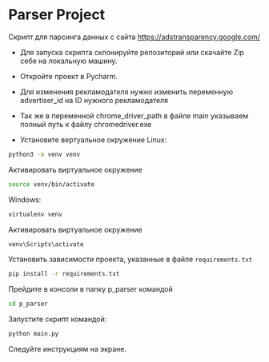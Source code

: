 # Parser Project

Cкрипт для парсинга данных с  сайта https://adstransparency.google.com/


* Для запуска скрипта склонируйте репозиторий или скачайте Zip себе на локальную машину.
* Откройте проект в Pycharm.
* Для изменения рекламодателя нужно изменить переменную advertiser_id на ID нужного рекламодателя
* Так же в переменной chrome_driver_path в файле main указываем полный путь к файлу chromedriver.exe


* Установите вертуальное окружение 
Linux:
```bash
python3 -m venv venv 
```
Активировать виртуальное окружение
```bash
source venv/bin/activate
```
Windows:
```bash
virtualenv venv
```
Активировать виртуальное окружение
```bash
venv\Scripts\activate
```
Установить зависимости проекта, указанные в файле `requirements.txt`
```bash
pip install -r requirements.txt
```
Прейдите в консоли в папку p_parser командой
```bash
cd p_parser
```
Запустите скрипт командой:
```bash
python main.py
```
Следуйте инструкциям на экране.

